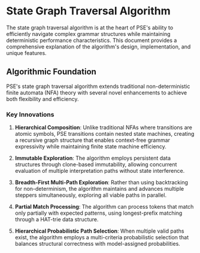 # State Graph Traversal Algorithm

The state graph traversal algorithm is at the heart of PSE's ability to efficiently navigate complex grammar structures while maintaining deterministic performance characteristics. This document provides a comprehensive explanation of the algorithm's design, implementation, and unique features.

## Algorithmic Foundation

PSE's state graph traversal algorithm extends traditional non-deterministic finite automata (NFA) theory with several novel enhancements to achieve both flexibility and efficiency.

### Key Innovations

1. **Hierarchical Composition**: Unlike traditional NFAs where transitions are atomic symbols, PSE transitions contain nested state machines, creating a recursive graph structure that enables context-free grammar expressivity while maintaining finite state machine efficiency.

2. **Immutable Exploration**: The algorithm employs persistent data structures through clone-based immutability, allowing concurrent evaluation of multiple interpretation paths without state interference.

3. **Breadth-First Multi-Path Exploration**: Rather than using backtracking for non-determinism, the algorithm maintains and advances multiple steppers simultaneously, exploring all viable paths in parallel.

4. **Partial Match Processing**: The algorithm can process tokens that match only partially with expected patterns, using longest-prefix matching through a HAT-trie data structure.

5. **Hierarchical Probabilistic Path Selection**: When multiple valid paths exist, the algorithm employs a multi-criteria probabilistic selection that balances structural correctness with model-assigned probabilities.
